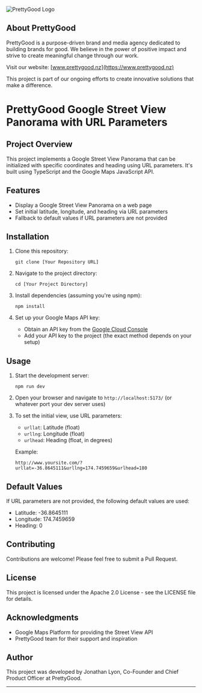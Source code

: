 ![PrettyGood Logo](https://res.cloudinary.com/frontly/image/upload/v1718355190/PRETTYGOOD_LOGO_ffawhj.png)

## About PrettyGood

PrettyGood is a purpose-driven brand and media agency dedicated to building brands for good. We believe in the power of positive impact and strive to create meaningful change through our work. 

Visit our website: [www.prettygood.nz](https://www.prettygood.nz)

This project is part of our ongoing efforts to create innovative solutions that make a difference.

# PrettyGood Google Street View Panorama with URL Parameters

## Project Overview

This project implements a Google Street View Panorama that can be initialized with specific coordinates and heading using URL parameters. It's built using TypeScript and the Google Maps JavaScript API.

## Features

- Display a Google Street View Panorama on a web page
- Set initial latitude, longitude, and heading via URL parameters
- Fallback to default values if URL parameters are not provided

## Installation

1. Clone this repository:
   ```
   git clone [Your Repository URL]
   ```

2. Navigate to the project directory:
   ```
   cd [Your Project Directory]
   ```

3. Install dependencies (assuming you're using npm):
   ```
   npm install
   ```

4. Set up your Google Maps API key:
   - Obtain an API key from the [Google Cloud Console](https://console.cloud.google.com/)
   - Add your API key to the project (the exact method depends on your setup)

## Usage

1. Start the development server:
   ```
   npm run dev
   ```

2. Open your browser and navigate to `http://localhost:5173/` (or whatever port your dev server uses)

3. To set the initial view, use URL parameters:
   - `urllat`: Latitude (float)
   - `urllng`: Longitude (float)
   - `urlhead`: Heading (float, in degrees)

   Example:
   ```
   http://www.yoursite.com/?urllat=-36.8645111&urllng=174.7459659&urlhead=180
   ```

## Default Values

If URL parameters are not provided, the following default values are used:
- Latitude: -36.8645111
- Longitude: 174.7459659
- Heading: 0

## Contributing

Contributions are welcome! Please feel free to submit a Pull Request.

## License

This project is licensed under the Apache 2.0 License - see the LICENSE file for details.

## Acknowledgments

- Google Maps Platform for providing the Street View API
- PrettyGood team for their support and inspiration

## Author

This project was developed by Jonathan Lyon, Co-Founder and Chief Product Officer at PrettyGood.

---

